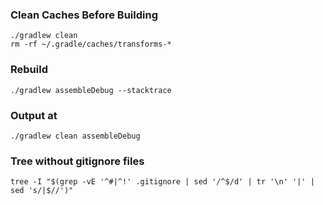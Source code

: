 


### Clean Caches Before Building
```
./gradlew clean
rm -rf ~/.gradle/caches/transforms-*
```

### Rebuild
```
./gradlew assembleDebug --stacktrace
```


### Output at
```
./gradlew clean assembleDebug
```

### Tree without gitignore files
```
tree -I "$(grep -vE '^#|^!' .gitignore | sed '/^$/d' | tr '\n' '|' | sed 's/|$//')"
```
